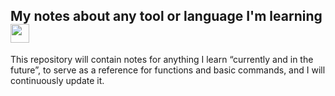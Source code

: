 <h2>My notes about any tool or language I'm learning <img src="https://media.giphy.com/media/WUlplcMpOCEmTGBtBW/giphy.gif" width="30"> </h2>
This repository will contain notes for anything I learn “currently and in the future”, to serve as a reference for functions and basic commands, and I will continuously update it.
